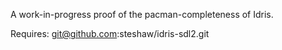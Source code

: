A work-in-progress proof of the pacman-completeness of Idris.

Requires: git@github.com:steshaw/idris-sdl2.git
